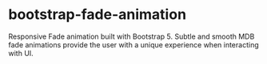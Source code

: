 # bootstrap-fade-animation
Responsive Fade animation built with Bootstrap 5. Subtle and smooth MDB fade animations provide the user with a unique experience when interacting with UI.
